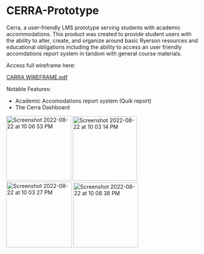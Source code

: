 # CERRA-Prototype
Cerra, a user-friendly LMS prototype serving students with academic accommodations.
This product was created to provide student users with the ability to alter, create, and organize around basic Ryerson resources and educational obligations including the ability to access an user friendly accomdations report system in tandom with general course materials.

Access full wireframe here: 

[CARRA WIREFRAME.pdf](https://www.figma.com/file/Bl5aaD9zPUufmpxGUXyKAM?embed_host=share&kind=&node-id=0%3A1&viewer=1)

Notable Features:
- Academic Accomodations report system (Quik report)
- The Cerra Dashboard

 <img width="170" alt="Screenshot 2022-08-22 at 10 06 53 PM" src="https://user-images.githubusercontent.com/111409337/186052937-4f753b9e-5727-46a4-8cf0-6a4805b45e68.png"> <img width="169" alt="Screenshot 2022-08-22 at 10 03 14 PM" src="https://user-images.githubusercontent.com/111409337/186052559-6ca229c8-63e6-4848-a76b-8be1e2f7bce0.png"> <img width="172" alt="Screenshot 2022-08-22 at 10 03 27 PM" src="https://user-images.githubusercontent.com/111409337/186052587-8e8f7c3e-2c7b-40f6-b02c-1a52ea0983ff.png"> <img width="170" alt="Screenshot 2022-08-22 at 10 08 38 PM" src="https://user-images.githubusercontent.com/111409337/186053537-7f62ca8b-7cd1-440a-b9b3-82f4ea492c37.png">



